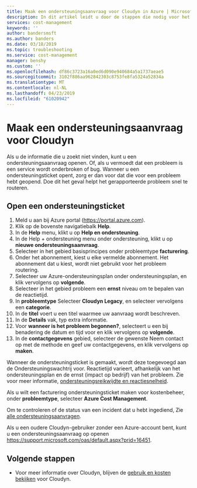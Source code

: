 ```yaml
---
title: Maak een ondersteuningsaanvraag voor Cloudyn in Azure | Microsoft Docs
description: In dit artikel leidt u door de stappen die nodig voor het maken van een ondersteuningsaanvraag voor Cloudyn.
services: cost-management
keywords: ''
author: bandersmsft
ms.author: banders
ms.date: 03/18/2019
ms.topic: troubleshooting
ms.service: cost-management
manager: benshy
ms.custom: ''
ms.openlocfilehash: df86c3723a16a0ed6d090e940684a5a1737aeae5
ms.sourcegitcommit: 3102f886aa962842303c8753fe8fa5324a52834a
ms.translationtype: MT
ms.contentlocale: nl-NL
ms.lasthandoff: 04/23/2019
ms.locfileid: "61020942"
---
```

# <a name="create-a-support-request-for-cloudyn"></a>Maak een ondersteuningsaanvraag voor Cloudyn

Als u de informatie die u zoekt niet vinden, kunt u een ondersteuningsaanvraag openen. Of, als u vermoedt dat een probleem is een service wordt onderbroken of bug. Wanneer u een ondersteuningsticket opent, zorg er dan voor dat die voor een probleem hebt geopend. Doe dit het geval helpt het gerapporteerde probleem snel te routeren.

## <a name="open-a-support-ticket"></a>Open een ondersteuningsticket

1. Meld u aan bij Azure portal (https://portal.azure.com).
2. Klik op de bovenste navigatiebalk **Help**.
3. In de **Help** menu, klikt u op **Help en ondersteuning**.
4. In de Help + ondersteuning menu onder ondersteuning, klikt u op **nieuwe ondersteuningsaanvraag**.
5. Selecteer in het gebied basisprincipes onder probleemtype **facturering**.
6. Onder het abonnement, kiest u elke vermelde abonnement. Het abonnement dat u kiest, wordt niet gebruikt voor het probleem routering.
7. Selecteer uw Azure-ondersteuningsplan onder ondersteuningsplan, en klik vervolgens op **volgende**.  
8. Selecteer in het gebied probleem een **ernst** niveau om te bepalen van de reactietijd.
9. In **probleemtype** Selecteer **Cloudyn Legacy**, en selecteer vervolgens een **categorie**.
10. In de **titel** voert u een titel waarmee uw aanvraag wordt beschreven.
11. In de **Details** vak, typ extra informatie.
12. Voor **wanneer is het probleem begonnen?**, selecteert u een bij benadering de datum en tijd voor en klik vervolgens op **volgende**.  
14. In de **contactgegevens** gebied, selecteer de gewenste Neem contact op met de methode en geef uw contactgegevens, en klik vervolgens op **maken**.  

Wanneer de ondersteuningsticket is gemaakt, wordt deze toegevoegd aan de Ondersteuningswachtrij voor. Reactietijd varieert, afhankelijk van het ondersteuningsplan en de ernst (impact op bedrijf) van het probleem. Zie voor meer informatie, [ondersteuningsreikwijdte en reactiesnelheid](https://azure.microsoft.com/support/plans/response/).

Als u wilt een facturering ondersteuningsticket maken voor kostenbeheer, onder **probleemtype**, selecteer **Azure Cost Management**.

Om te controleren of de status van een incident dat u hebt ingediend, Zie [alle ondersteuningsaanvragen](../azure-supportability/how-to-create-azure-support-request.md#all-support-requests).

Als u een oudere Cloudyn-gebruiker zonder een Azure-account bent, kunt u een ondersteuningsaanvraag op openen https://support.microsoft.com/oas/default.aspx?prid=16451.


## <a name="next-steps"></a>Volgende stappen

- Voor meer informatie over Cloudyn, blijven de [gebruik en kosten bekijken](tutorial-review-usage.md) voor Cloudyn.
